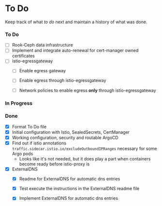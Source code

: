 # To Do 
Keep track of what *to do* next and maintain a history of what was done. 

### To Do
- [ ] Rook-Ceph data infrastructure
- [ ] Implement and integrate auto-renewal for cert-manager owned certificates
- [ ] istio-egressgateway
  - [ ] Enable egress gateway
  - [ ] Enable egress through istio-egressgateway
  - [ ] Network policies to enable egress **only** through istio-egressgateway


### In Progress


### Done
- [x] Format To Do file
- [x] Initial configuration with Istio, SealedSecrets, CertManager
- [x] Working configuration, security and routable ArgoCD
- [x] Find out if istio annotations `traffic.sidecar.istio.io/excludeOutboundIPRanges` necessary for some Argo pods
  - Looks like it's not needed, but it does play a part when containers become ready before istio-proxy is
- [x] ExternalDNS
  - [x] Readme for ExternalDNS for automatic dns entries
  - [x] Test execute the instructions in the ExternalDNS readme file
  - [x] Implement ExternalDNS for automatic dns entries


